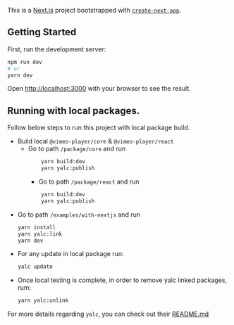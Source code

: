 This is a [Next.js](https://nextjs.org/) project bootstrapped with [`create-next-app`](https://github.com/vercel/next.js/tree/canary/packages/create-next-app).

## Getting Started

First, run the development server:

```bash
npm run dev
# or
yarn dev
```

Open [http://localhost:3000](http://localhost:3000) with your browser to see the result.

## Running with local packages.

Follow below steps to run this project with local package build.

- Build local `@vimeo-player/core` & `@vimeo-player/react`
  - Go to path `/package/core` and run
    ```bash
        yarn build:dev
        yarn yalc:publish
    ```
    - Go to path `/package/react` and run
    ```bash
        yarn build:dev
        yarn yalc:publish
    ```
- Go to path `/examples/with-nextjs` and run
  ```bash
  yarn install
  yarn yalc:link
  yarn dev
  ```
- For any update in local package run:
  ```bash
  yalc update
  ```
- Once local testing is complete, in order to remove yalc linked packages, rum:
  ```bash
  yarn yalc:unlink
  ```

For more details regarding `yalc`, you can check out their [README.md](https://github.com/wclr/yalc#usage)
